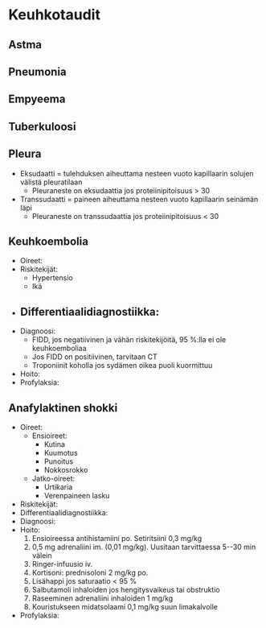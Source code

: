 # Keuhkotaudit

## Astma


## Pneumonia


## Empyeema


## Tuberkuloosi


## Pleura
- Eksudaatti = tulehduksen aiheuttama nesteen vuoto kapillaarin solujen välistä pleuratilaan
    - Pleuraneste on eksudaattia jos proteiinipitoisuus > 30
- Transsudaatti = paineen aiheuttama nesteen vuoto kapillaarin seinämän läpi
    - Pleuraneste on transsudaattia jos proteiinipitoisuus < 30


## Keuhkoembolia
- Oireet:
- Riskitekijät:
    - Hypertensio
    - Ikä
- Differentiaalidiagnostiikka:
    -
- Diagnoosi:
    - FIDD, jos negatiivinen ja vähän riskitekijöitä, 95 %:lla ei ole keuhkoemboliaa
    - Jos FIDD on positiivinen, tarvitaan CT
    - Troponiinit koholla jos sydämen oikea puoli kuormittuu
- Hoito:
- Profylaksia:


## Anafylaktinen shokki
- Oireet:
   - Ensioireet:
      - Kutina
      - Kuumotus
      - Punoitus
      - Nokkosrokko
   - Jatko-oireet:
      - Urtikaria
      - Verenpaineen lasku
- Riskitekijät:
- Differentiaalidiagnostiikka:
- Diagnoosi:
- Hoito:
   1. Ensioireessa antihistamiini po. Setiritsiini 0,3 mg/kg
   2. 0,5 mg adrenaliini im. (0,01 mg/kg). Uusitaan tarvittaessa 5--30 min välein
   3. Ringer-infuusio iv.
   4. Kortisoni: prednisoloni 2 mg/kg po.
   5. Lisähappi jos saturaatio < 95 %
   6. Salbutamoli inhaloiden jos hengitysvaikeus tai obstruktio
   7. Raseeminen adrenaliini inhaloiden 1 mg/kg
   8. Kouristukseen midatsolaami 0,1 mg/kg suun limakalvolle
- Profylaksia:
